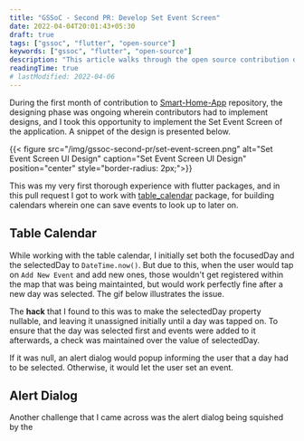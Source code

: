 ```yaml
---
title: "GSSoC - Second PR: Develop Set Event Screen"
date: 2022-04-04T20:01:43+05:30
draft: true
tags: ["gssoc", "flutter", "open-source"]
keywords: ["gssoc", "flutter", "open-source"]
description: "This article walks through the open source contribution done in **GirlScript Summer of Code** against [Smart-Home-App](https://github.com/Lakhankumawat/smart-home-app) repository for the very first PR. The coming challenges and their possible solutions are also discussed along the way."
readingTime: true
# lastModified: 2022-04-06
---
```


During the first month of contribution to [Smart-Home-App](https://github.com/Lakhankumawat/smart-home-app) repository, the designing phase was ongoing wherein contributors had to implement designs, and I took this opportunity to implement the Set Event Screen of the application. A snippet of the design is presented below.

<!-- Set Event Screen UI Design -->
{{< figure src="/img/gssoc-second-pr/set-event-screen.png" alt="Set Event Screen UI Design" caption="Set Event Screen UI Design" position="center" style="border-radius: 2px;">}}

This was my very first thorough experience with flutter packages, and in this pull request I got to work with [table_calendar](https://pub.dev/packages/table_calendar) package, for building calendars wherein one can save events to look up to later on.

## Table Calendar

While working with the table calendar, I initially set both the focusedDay and the selectedDay to `DateTime.now()`. But due to this, when the user would tap on `Add New Event` and add new ones, those wouldn't get registered within the map that was being maintainted, but would work perfectly fine after a new day was selected. The gif below illustrates the issue.

<!-- GIF of the issue -->

The **hack** that I found to this was to make the selectedDay property nullable, and leaving it unassigned initially until a day was tapped on. To ensure that the day was selected first and events were added to it afterwards, a check was maintained over the value of selectedDay.

If it was null, an alert dialog would popup informing the user that a day had to be selected. Otherwise, it would let the user set an event.

<!-- GIF of resolved -->

## Alert Dialog

Another challenge that I came across was the alert dialog being squished by the
